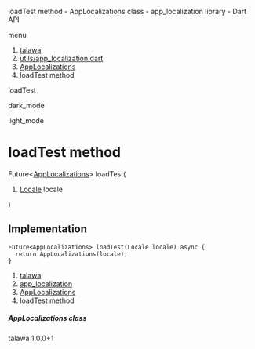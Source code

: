 




loadTest method - AppLocalizations class - app\_localization library - Dart API







menu

1. [talawa](../../index.html)
2. [utils/app\_localization.dart](../../utils_app_localization/utils_app_localization-library.html)
3. [AppLocalizations](../../utils_app_localization/AppLocalizations-class.html)
4. loadTest method

loadTest


dark\_mode

light\_mode




# loadTest method


Future<[AppLocalizations](../../utils_app_localization/AppLocalizations-class.html)>
loadTest(

1. [Locale](https://api.flutter.dev/flutter/dart-ui/Locale-class.html) locale

)

## Implementation

```
Future<AppLocalizations> loadTest(Locale locale) async {
  return AppLocalizations(locale);
}
```

 


1. [talawa](../../index.html)
2. [app\_localization](../../utils_app_localization/utils_app_localization-library.html)
3. [AppLocalizations](../../utils_app_localization/AppLocalizations-class.html)
4. loadTest method

##### AppLocalizations class





talawa
1.0.0+1






